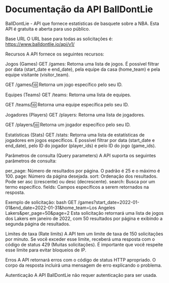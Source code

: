 # Documentação da API BallDontLie
BallDontLie - API que fornece estatísticas de basquete sobre a NBA. Esta API é gratuita e aberta para uso público.

Base URL
O URL base para todas as solicitações é: https://www.balldontlie.io/api/v1/

Recursos
A API fornece os seguintes recursos:

Jogos (Games)
GET /games: Retorna uma lista de jogos. É possível filtrar por data (start_date e end_date), pela equipe da casa (home_team) e pela equipe visitante (visitor_team).

GET /games/:id: Retorna um jogo específico pelo seu ID.

Equipes (Teams)
GET /teams: Retorna uma lista de equipes.

GET /teams/:id: Retorna uma equipe específica pelo seu ID.

Jogadores (Players)
GET /players: Retorna uma lista de jogadores.

GET /players/:id: Retorna um jogador específico pelo seu ID.

Estatísticas (Stats)
GET /stats: Retorna uma lista de estatísticas de jogadores em jogos específicos. É possível filtrar por data (start_date e end_date), pelo ID do jogador (player_ids) e pelo ID do jogo (game_ids).

Parâmetros de consulta (Query parameters)
A API suporta os seguintes parâmetros de consulta:

per_page: Número de resultados por página. O padrão é 25 e o máximo é 100.
page: Número da página desejada.
sort: Ordenação dos resultados. Pode ser asc (crescente) ou desc (decrescente).
search: Busca por um termo específico.
fields: Campos específicos a serem retornados na resposta.

Exemplo de solicitação:
bash
GET /games?start_date=2022-01-01&end_date=2022-01-31&home_team=Los Angeles Lakers&per_page=50&page=2
Esta solicitação retornará uma lista de jogos dos Lakers em janeiro de 2022, com 50 resultados por página e exibindo a segunda página de resultados.

Limites de taxa (Rate limits)
A API tem um limite de taxa de 150 solicitações por minuto. Se você exceder esse limite, receberá uma resposta com o código de status 429 (Muitas solicitações). É importante que você respeite esse limite para evitar bloqueios de IP.

Erros
A API retornará erros com o código de status HTTP apropriado. O corpo da resposta incluirá uma mensagem de erro explicando o problema.

Autenticação
A API BallDontLie não requer autenticação para ser usada.
